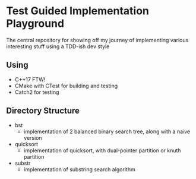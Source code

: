# Test Guided Implementation Playground

The central repository for showing off my journey of implementing various interesting stuff using a TDD-ish dev style

## Using

* C++17 FTW!
* CMake with CTest for building and testing
* Catch2 for testing

## Directory Structure

* bst
    * implementation of 2 balanced binary search tree, along with a naive version
* quicksort
    * implementation of quicksort, with dual-pointer partition or knuth partition
* substr
    * implementation of substring search algorithm